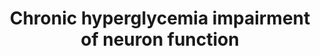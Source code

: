 ---
annotations:
- id: DOID:9743
  type: Disease Ontology
  value: diabetic neuropathy
- id: PW:0000013
  parent: disease pathway
  type: Pathway Ontology
  value: disease pathway
- id: CL:0000540
  parent: animal cell
  type: Cell Type Ontology
  value: neuron
- id: DOID:4195
  parent: disease of metabolism
  type: Disease Ontology
  value: hyperglycemia
authors:
- Egonw
- AlexanderPico
- DeSl
- Eweitz
- Ddigles
description: Chronic excess of glucose (chronic hyperglycemia) impairs neuron function
  via the polyol pathway, causing ROS and RNS eventually. These activate nuclear transcription
  factors that increase the expression of ion channel transducers TRP and NaV and
  impairs their capacity to self-repair. Meanwhile, microglia-released cytokines,
  ATP, BDNF, and NO stimulate GPCR and tyrosine kinase receptors. This causes a signaling
  cascade leading to the phosphorylation of TRP and NaV channels, further distorting
  normal biology.
last-edited: 2023-06-03
organisms:
- Homo sapiens
redirect_from:
- /index.php/Pathway:WP5283
- /instance/WP5283
- /instance/WP5283_r126558
revision: r126558
schema-jsonld:
- '@context': https://schema.org/
  '@id': https://wikipathways.github.io/pathways/WP5283.html
  '@type': Dataset
  creator:
    '@type': Organization
    name: WikiPathways
  description: Chronic excess of glucose (chronic hyperglycemia) impairs neuron function
    via the polyol pathway, causing ROS and RNS eventually. These activate nuclear
    transcription factors that increase the expression of ion channel transducers
    TRP and NaV and impairs their capacity to self-repair. Meanwhile, microglia-released
    cytokines, ATP, BDNF, and NO stimulate GPCR and tyrosine kinase receptors. This
    causes a signaling cascade leading to the phosphorylation of TRP and NaV channels,
    further distorting normal biology.
  keywords:
  - ADP
  - AGE
  - ATP
  - BDNF
  - C3
  - Ca2+
  - Fructose
  - GPCR
  - Glut-1
  - Glut-3
  - INOS
  - K+
  - MMP1
  - MMP10
  - MMP11
  - MMP12
  - MMP13
  - MMP14
  - MMP15
  - MMP16
  - MMP17
  - MMP19
  - MMP2
  - MMP20
  - MMP21
  - MMP23B
  - MMP24
  - MMP25
  - MMP27
  - MMP28
  - MMP3
  - MMP7
  - MMP8
  - MMP9
  - NAD
  - NADH
  - NADP
  - NADPH
  - NADPHoxidase
  - NMDA
  - 'NO'
  - Na+
  - Nav1.6
  - Nav1.7
  - Nav1.8
  - Na⁺/K⁺-ATPase
  - O2- radical
  - PGE2
  - PKC
  - PRKCA
  - PRKCB
  - PRKCD
  - PRKCE
  - PRKCG
  - PRKCH
  - PRKCI
  - PRKCQ
  - PRKCZ
  - PRKD3
  - RAGE
  - ROS
  - SNAP25
  - Sorbitol
  - Sorbitol dehydrogenase
  - TKR
  - TRPA1
  - TRPV1
  - cytokines
  - e-
  - glucose
  license: CC0
  name: Chronic hyperglycemia impairment of neuron function
seo: CreativeWork
title: Chronic hyperglycemia impairment of neuron function
wpid: WP5283
---